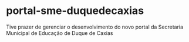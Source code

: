 # portal-sme-duquedecaxias
Tive prazer de gerenciar o desenvolvimento do novo portal da Secretaria Municipal de Educação de Duque de Caxias
